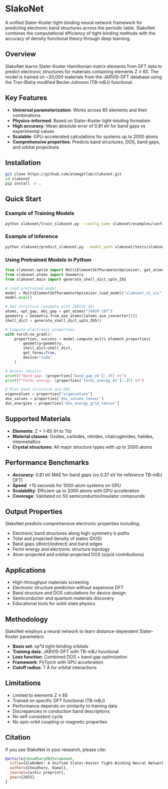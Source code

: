 # SlakoNet

A unified Slater-Koster tight-binding neural network framework for predicting electronic band structures across the periodic table. SlakoNet combines the computational efficiency of tight-binding methods with the accuracy of density functional theory through deep learning.

## Overview

SlakoNet learns Slater-Koster Hamiltonian matrix elements from DFT data to predict electronic structures for materials containing elements Z ≤ 65. The model is trained on ~20,000 materials from the JARVIS-DFT database using the Tran-Blaha modified Becke-Johnson (TB-mBJ) functional.

## Key Features

- **Universal parameterization**: Works across 65 elements and their combinations
- **Physics-informed**: Based on Slater-Koster tight-binding formalism
- **High accuracy**: Mean absolute error of 0.81 eV for band gaps vs experimental values
- **Scalable**: GPU-accelerated calculations for systems up to 2000 atoms
- **Comprehensive properties**: Predicts band structures, DOS, band gaps, and orbital projections

## Installation

```bash
git clone https://github.com/atomgptlab/slakonet.git
cd slakonet
pip install -e .
```

## Quick Start

### Example of Training Models

```bash
python slakonet/train_slakonet.py --config_name slakonet/examples/config_example.json
```

### Example of Inference

```bash
python slakonet/predict_slakonet.py --model_path slakonet/tests/slakonet_v1_sic --file_path slakonet/examples/POSCAR-JVASP-107.vasp
```

### Using Pretrained Models in Python

```python
from slakonet.optim import MultiElementSkfParameterOptimizer, get_atoms
from slakonet.atoms import Geometry
from slakonet.main import generate_shell_dict_upto_Z65

# Load pretrained model
model = MultiElementSkfParameterOptimizer.load_model("slakonet_v1_sic", method="state_dict")
model.eval()

# Get structure (example with JARVIS ID)
atoms, opt_gap, mbj_gap = get_atoms("JVASP-107")  
geometry = Geometry.from_ase_atoms([atoms.ase_converter()])
shell_dict = generate_shell_dict_upto_Z65()

# Compute electronic properties
with torch.no_grad():
    properties, success = model.compute_multi_element_properties(
        geometry=geometry,
        shell_dict=shell_dict,
        get_fermi=True,
        device="cuda"
    )

# Access results
print(f"Band gap: {properties['band_gap_eV']:.3f} eV")
print(f"Fermi energy: {properties['fermi_energy_eV']:.3f} eV")

# Plot band structure and DOS
eigenvalues = properties["eigenvalues"]
dos_values = properties['dos_values_tensor']
dos_energies = properties['dos_energy_grid_tensor']
```

## Supported Materials

- **Elements**: Z = 1-65 (H to Tb)
- **Material classes**: Oxides, carbides, nitrides, chalcogenides, halides, intermetallics
- **Crystal structures**: All major structure types with up to 2000 atoms

## Performance Benchmarks

- **Accuracy**: 0.81 eV MAE for band gaps (vs 0.37 eV for reference TB-mBJ DFT)
- **Speed**: <10 seconds for 1000-atom systems on GPU
- **Scalability**: Efficient up to 2000 atoms with GPU acceleration
- **Coverage**: Validated on 50 semiconductor/insulator compounds

## Output Properties

SlakoNet predicts comprehensive electronic properties including:

- Electronic band structures along high-symmetry k-paths
- Total and projected density of states (DOS)
- Band gaps (direct/indirect) and band edges
- Fermi energy and electronic structure topology
- Atom-projected and orbital-projected DOS (s/p/d contributions)

## Applications

- High-throughput materials screening
- Electronic structure prediction without expensive DFT
- Band structure and DOS calculations for device design
- Semiconductor and quantum materials discovery
- Educational tools for solid-state physics

## Methodology

SlakoNet employs a neural network to learn distance-dependent Slater-Koster parameters:
- **Basis set**: sp³d tight-binding orbitals
- **Training data**: JARVIS-DFT with TB-mBJ functional
- **Loss function**: Combined DOS + band gap optimization
- **Framework**: PyTorch with GPU acceleration
- **Cutoff radius**: 7 Å for orbital interactions

## Limitations

- Limited to elements Z ≤ 65
- Trained on specific DFT functional (TB-mBJ)
- Performance depends on similarity to training data
- Discrepancies in conduction band descriptions
- No self-consistent cycle
- No spin-orbit coupling or magnetic properties

## Citation

If you use SlakoNet in your research, please cite:

```bibtex
@article{choudhary2025slakonet,
  title={SlaKoNet: A Unified Slater-Koster Tight-Binding Neural Network for the Periodic Table},
  author={Choudhary, Kamal},
  journal={arXiv preprint},
  year={2025}
}
```

